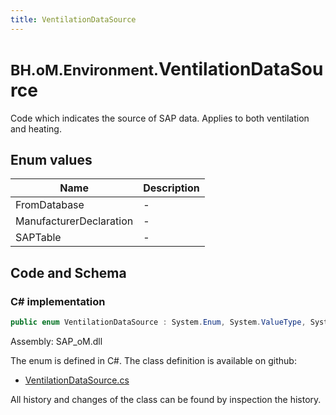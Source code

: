 ```yaml
---
title: VentilationDataSource
---
```


# <small>BH.oM.Environment.</small>**VentilationDataSource**

Code which indicates the source of SAP data.  Applies to both ventilation and heating.

## Enum values

| Name            | Description                                                    |
|-----------------|----------------------------------------------------------------|
| FromDatabase |  -  |
| ManufacturerDeclaration |  -  |
| SAPTable |  -  |


## Code and Schema

### C# implementation

``` C# title="C#"
public enum VentilationDataSource : System.Enum, System.ValueType, System.IComparable, System.ISpanFormattable, System.IFormattable, System.IConvertible
```

Assembly: SAP_oM.dll

The enum is defined in C#. The class definition is available on github:

- [VentilationDataSource.cs](https://github.com/BHoM/SAP_Toolkit/blob/develop/SAP_oM/Enums\VentilationDataSource.cs)

All history and changes of the class can be found by inspection the history.
